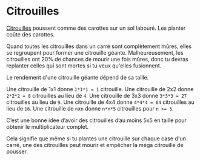 # Citrouilles
[Citrouilles](objects/pumpkin) poussent comme des carottes sur un sol labouré. Les planter coûte des carottes.

Quand toutes les citrouilles dans un carré sont complètement mûres, elles se regroupent pour former une citrouille géante. Malheureusement, les citrouilles ont 20% de chances de mourir une fois mûres, donc tu devras replanter celles qui sont mortes si tu veux qu'elles fusionnent.

Le rendement d'une citrouille géante dépend de sa taille.

Une citrouille de 1x1 donne `1*1*1 = 1` citrouille.
Une citrouille de 2x2 donne `2*2*2 = 8` citrouilles au lieu de `4`.
Une citrouille de 3x3 donne `3*3*3 = 27` citrouilles au lieu de `9`.
Une citrouille de 4x4 donne `4*4*4 = 64` citrouilles au lieu de `16`.
Une citrouille de `n`x`n` donne `n*n*5` citrouilles pour `n >= 5`.

C’est une bonne idée d’avoir des citrouilles d’au moins 5x5 en taille pour obtenir le multiplicateur complet.

Cela signifie que même si tu plantes une citrouille sur chaque case d'un carré, une des citrouilles peut mourir et empêcher la méga citrouille de pousser.